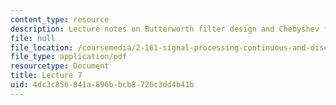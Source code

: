 ```yaml
---
content_type: resource
description: Lecture notes on Butterworth filter design and Chebyshev filters.
file: null
file_location: /coursemedia/2-161-signal-processing-continuous-and-discrete-fall-2008/4dc3c856841a896bbcb8726c3dd4b41b_lecture_07.pdf
file_type: application/pdf
resourcetype: Document
title: Lecture 7
uid: 4dc3c856-841a-896b-bcb8-726c3dd4b41b
---
```

